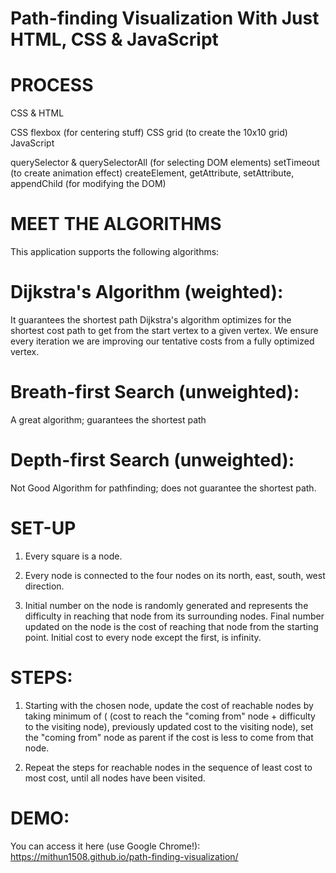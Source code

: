 

# Path-finding Visualization With Just HTML, CSS & JavaScript


# PROCESS
CSS & HTML

CSS flexbox (for centering stuff)
CSS grid (to create the 10x10 grid)
JavaScript

querySelector & querySelectorAll (for selecting DOM elements)
setTimeout (to create animation effect)
createElement, getAttribute, setAttribute, appendChild (for modifying the DOM)

# MEET THE ALGORITHMS
This application supports the following algorithms:

# Dijkstra's Algorithm (weighted): 
  It guarantees the shortest path Dijkstra's algorithm optimizes for the shortest cost path to get from the start vertex to a given vertex. 
We ensure every iteration we are improving our tentative costs from a fully optimized vertex.

# Breath-first Search (unweighted): 
   A great algorithm; guarantees the shortest path

# Depth-first Search (unweighted): 
Not Good Algorithm for pathfinding; does not guarantee the shortest path.

# SET-UP
1) Every square is a node.

2) Every node is connected to the four nodes on its north, east, south, west direction.

3) Initial number on the node is randomly generated and represents the difficulty in reaching that node from its surrounding nodes.
Final number updated on the node is the cost of reaching that node from the starting point. Initial cost to every node except the first, is infinity.

# STEPS:
   1. Starting with the chosen node, update the cost of reachable nodes by taking minimum of ( (cost to reach the "coming from" node + difficulty to the visiting node), previously updated cost to the visiting node), set the "coming from" node as parent if the cost is less to come from that node.
   
   2. Repeat the steps for reachable nodes in the sequence of least cost to most cost, until all nodes have been visited.

# DEMO:
You can access it here (use Google Chrome!): 
https://mithun1508.github.io/path-finding-visualization/



